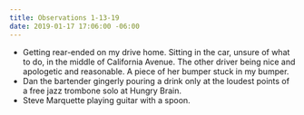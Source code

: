 ```yaml
---
title: Observations 1-13-19
date: 2019-01-17 17:06:00 -06:00
---
```


- Getting rear-ended on my drive home. Sitting in the car, unsure of what to do, in the middle of California Avenue. The other driver being nice and apologetic and reasonable. A piece of her bumper stuck in my bumper.
- Dan the bartender gingerly pouring a drink only at the loudest points of a free jazz trombone solo at Hungry Brain.
- Steve Marquette playing guitar with a spoon.